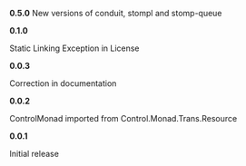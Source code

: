 __0.5.0__
  New versions of conduit, stompl and stomp-queue

__0.1.0__ 

  Static Linking Exception in License

__0.0.3__ 
  
  Correction in documentation


__0.0.2__ 

  ControlMonad imported from Control.Monad.Trans.Resource


__0.0.1__

   Initial release

